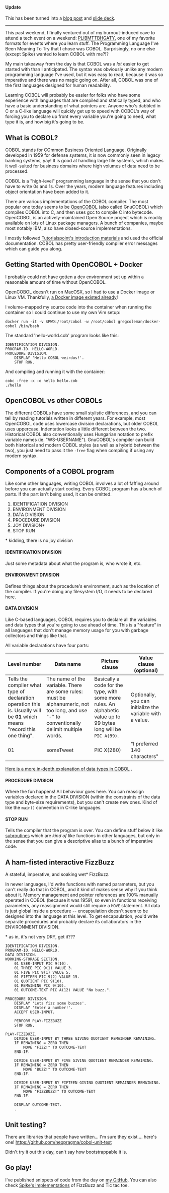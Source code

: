 #### Update

This has been turned into a [blog post](https://deniseyu.github.io/learning-cobol-in-2018) and [slide deck](https://slides.com/deniseyu/cobol).

------

This past weekend, I finally ventured out of my burnout-induced cave to attend a tech event on a weekend: [PLIBMTTBHGATY](http://plibmttbhgaty.com/), one of my favorite formats for events where you learn stuff. The Programming Language I've Been Meaning To Try that I chose was COBOL. Surprisingly, no one else (except Spike) wanted to learn COBOL with me?!?

My main takeaway from the day is that COBOL was a *lot* easier to get started with than I anticipated. The syntax was obviously unlike any modern programming language I've used, but it was easy to read, because it was so imperative and there was no magic going on. After all, COBOL was one of the first languages designed for human readability.

Learning COBOL will probably be easier for folks who have some experience with languages that are compiled and statically typed, and who have a basic understanding of what pointers are. Anyone who's dabbled in C or a C-like language will quickly get up to speed with COBOL's way of forcing you to declare up front every variable you're going to need, what type it is, and how big it's going to be.

## What is COBOL?

COBOL stands for COmmon Business Oriented Language. Originally developed
in 1959 for defense systems, it is now commonly seen in legacy banking systems, yay!
It is good at handling large file systems, which makes it well-suited for business
domains where high volumes of data need to be processed.

COBOL is a "high-level" programming language in the sense that you don't have to
write 0s and 1s. Over the years, modern language features including object orientation
have been added to it.

There are various implementations of the COBOL compiler. The most popular one today seems to be [OpenCOBOL](https://open-cobol.sourceforge.io/faq/) (also called GnuCOBOL) which compiles COBOL into C, and then
uses gcc to compile C into bytecode. OpenCOBOL is an actively-maintained Open Source project which is readily available on lots of Linux package managers. A bunch of companies, maybe most notably IBM, also have closed-source implementations.

I mostly followed [Tutorialspoint's introduction materials](https://www.tutorialspoint.com/cobol/index.htm) and used the official documentation. COBOL has pretty user-friendly compiler error messages which can guide you along.

## Getting Started with OpenCOBOL + Docker

I probably could not have gotten a dev environment set up within a reasonable amount of time without OpenCOBOL.

OpenCOBOL doesn't run on MacOSX, so I had to use a Docker image or Linux VM. Thankfully, [a Docker image existed already](https://hub.docker.com/r/gregcoleman/docker-cobol/)!

I volume-mapped my source code into the container when running the container so I could continue to use my own Vim setup:

`docker run -it -v $PWD:/root/cobol -w /root/cobol gregcoleman/docker-cobol /bin/bash`

The standard 'hello-world.cob' program looks like this:

```
IDENTIFICATION DIVISION.
PROGRAM-ID. HELLO-WORLD.
PROCEDURE DIVISION.
    DISPLAY 'Hello COBOL weirdos!'.
    STOP RUN.
```

And compiling and running it with the container:

```
cobc -free -x -o hello hello.cob
./hello
```

## OpenCOBOL vs other COBOLs

The different COBOLs have some small stylistic differences, and you can tell by reading tutorials written in different years. For example, most OpenCOBOL code uses lowercase division declarations, but older COBOL uses uppercase. Indentation looks a little different between the two. Historical COBOL also conventionally uses Hungarian notation to prefix variable names (ie. "WS-USERNAME"). GnuCOBOL's compiler can build both historical and modern COBOL styles (as well as a hybrid between the two), you just need to pass it the `-free` flag when compiling if using any modern syntax.

## Components of a COBOL program

Like some other languages, writing COBOL involves a lot of faffing around before you can actually
start coding. Every COBOL program has a bunch of parts. If the part isn't being used, it can be omitted.

1. IDENTIFICATION DIVISION
1. ENVIRONMENT DIVISION
1. DATA DIVISION
1. PROCEDURE DIVISION
1. JOY DIVISION*
1. STOP RUN

\*  kidding, there is no joy division

#### IDENTIFICATION DIVISION

Just some metadata about what the program is, who wrote it, etc.

#### ENVIRONMENT DIVISION

Defines things about the procedure's environment, such as the location of the compiler. If you're doing any filesystem I/O, it needs to be declared here.

#### DATA DIVISION

Like C-based languages, COBOL requires you to declare all the variables and data types that you're going to use ahead of time. This is a "feature" in all languages that don't manage memory usage for you with garbage collectors and things like that.

All variable declarations have four parts:

| Level number | Data name | Picture clause | Value clause (optional) |
| --- | --- | --- | --- |
| Tells the compiler what type of declaration operation this is. Usually will be **01** which means "record this one thing". | The name of the variable. There are some rules: must be alphanumeric, not too long, and use "-" to conventionally delimit multiple words. | Basically a code for the type, with some more rules. An alphabetic value up to 99 bytes long will be `PIC A(99)`. | Optionally, you can initialize the variable with a value. |
| 01 | someTweet | PIC X(280) | "I preferred 140 characters" |

[Here is a more in-depth explanation of data types in COBOL](https://www.tutorialspoint.com/cobol/cobol_data_types.htm) .

#### PROCEDURE DIVISION

Where the fun happens! All behaviour goes here. You can reassign variables declared in the DATA DIVISION (within the constraints of the data type and byte-size requirements), but you can't create new ones. Kind of like the `main()` convention in C-like languages.

#### STOP RUN

Tells the compiler that the program is over. You can define stuff below it like [subroutines](https://www.tutorialspoint.com/cobol/cobol_subroutines.htm) which are _kind of_ like functions in other languages, but only in the sense that you can give a descriptive alias to a bunch of imperative code.

## A ham-fisted interactive FizzBuzz

A stateful, imperative, and soaking wet* FizzBuzz.

In newer languages, I'd write functions with named parameters, but you can't really do that in COBOL, and it kind of makes sense why if you think about it. Memory management and pointer references are 100% manually operated in COBOL (because it was 1959), so even in functions receiving parameters, any reassignment would still require a `MOVE` statement. All data is just global inside a procedure -- encapsulation doesn't seem to be designed into the language at this level. To get encapsulation, you'd write separate procedures and probably declare its collaborators in the ENVIRONMENT DIVISION.

\* as in, it's not very DRY, get it???

```
IDENTIFICATION DIVISION.
PROGRAM-ID. HELLO-WORLD.
DATA DIVISION.
WORKING-STORAGE SECTION.
    01 USER-INPUT PIC 9(10).
    01 THREE PIC 9(1) VALUE 3.
    01 FIVE PIC 9(1) VALUE 5.
    01 FIFTEEN PIC 9(2) VALUE 15.
    01 QUOTIENT PIC 9(10).
    01 REMAINING PIC 9(10).
    01 OUTCOME-TEXT PIC A(12) VALUE "No buzz.".

PROCEDURE DIVISION.
    DISPLAY 'Lets fizz some buzzes'.
    DISPLAY 'Enter a number!'.
    ACCEPT USER-INPUT.

    PERFORM PLAY-FIZZBUZZ
    STOP RUN.

PLAY-FIZZBUZZ.
    DIVIDE USER-INPUT BY THREE GIVING QUOTIENT REMAINDER REMAINING.
    IF REMAINING = ZERO THEN
        MOVE "FIZZ!" TO OUTCOME-TEXT
    END-IF.

    DIVIDE USER-INPUT BY FIVE GIVING QUOTIENT REMAINDER REMAINING.
    IF REMAINING = ZERO THEN
        MOVE "BUZZ!" TO OUTCOME-TEXT
    END-IF.

    DIVIDE USER-INPUT BY FIFTEEN GIVING QUOTIENT REMAINDER REMAINING.
    IF REMAINING = ZERO THEN
        MOVE "FIZZBUZZ!" TO OUTCOME-TEXT
    END-IF.

    DISPLAY OUTCOME-TEXT.
    .
```

## Unit testing?

There are libraries that people have written... I'm sure they exist.... here's one! https://github.com/neopragma/cobol-unit-test

Didn't try it out this day, can't say how bootstrappable it is.

## Go play!

I've published snippets of code from the day on [my GitHub](https://github.com/deniseyu/learning-cobol). You can also check [Spike's implementations](https://github.com/spike01/plibmttbhgaty-cobol) of FizzBuzz and Tic tac toe.
